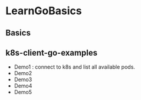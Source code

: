 # LearnGoBasics

## Basics

## k8s-client-go-examples

* Demo1 : connect to k8s and list all available pods.
* Demo2
* Demo3
* Demo4
* Demo5
